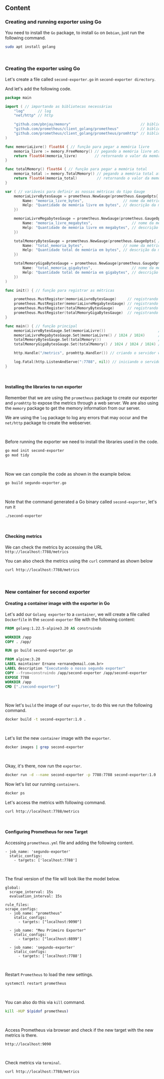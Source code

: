 ## Content

### Creating and running exporter using Go

You need to install the `Go` package, to install `Go` on `Debian`, just run the following command.

```BASH
sudo apt install golang
```
&nbsp;

### Creating the exporter using Go

Let's create a file called `second-exporter.go` in `second-exporter directory`.

And let's add the following code.

```GO
package main

import ( // importando as bibliotecas necessárias
    "log"      // log
    "net/http" // http

    "github.com/pbnjay/memory"                                // biblioteca para pegar informações de memória
    "github.com/prometheus/client_golang/prometheus"          // biblioteca para criar o nosso exporter
    "github.com/prometheus/client_golang/prometheus/promhttp" // biblioteca criar o servidor web
)

func memoriaLivre() float64 { // função para pegar a memória livre
    memoria_livre := memory.FreeMemory() // pegando a memória livre através da função FreeMemory() da biblioteca memory
    return float64(memoria_livre)        // retornando o valor da memória livre
}

func totalMemory() float64 { // função para pegar a memória total
    memoria_total := memory.TotalMemory() // pegando a memória total através da função TotalMemory() da biblioteca memory
    return float64(memoria_total)         // retornando o valor da memória total
}

var ( // variáveis para definir as nossas métricas do tipo Gauge
    memoriaLivreBytesGauge = prometheus.NewGauge(prometheus.GaugeOpts{ // métrica para pegar a memória livre em bytes
        Name: "memoria_livre_bytes",                  // nome da métrica
        Help: "Quantidade de memória livre em bytes", // descrição da métrica
    })

    memoriaLivreMegabytesGauge = prometheus.NewGauge(prometheus.GaugeOpts{ // métrica para pegar a memória livre em megabytes
        Name: "memoria_livre_megabytes",                  // nome da métrica
        Help: "Quantidade de memória livre em megabytes", // descrição da métrica
    })

    totalMemoryBytesGauge = prometheus.NewGauge(prometheus.GaugeOpts{ // métrica para pegar a memória total em bytes
        Name: "total_memoria_bytes",                  // nome da métrica
        Help: "Quantidade total de memória em bytes", // descrição da métrica
    })

    totalMemoryGigaBytesGauge = prometheus.NewGauge(prometheus.GaugeOpts{ // métrica para pegar a memória total em gigabytes
        Name: "total_memoria_gigabytes",                  // nome da métrica
        Help: "Quantidade total de memória em gigabytes", // descrição da métrica
    })
)

func init() { // função para registrar as métricas

    prometheus.MustRegister(memoriaLivreBytesGauge)     // registrando a métrica de memória livre em bytes
    prometheus.MustRegister(memoriaLivreMegabytesGauge) // registrando a métrica de memória livre em megabytes
    prometheus.MustRegister(totalMemoryBytesGauge)      // registrando a métrica de memória total em bytes
    prometheus.MustRegister(totalMemoryGigaBytesGauge)  // registrando a métrica de memória total em gigabytes
}

func main() { // função principal
    memoriaLivreBytesGauge.Set(memoriaLivre())                        // setando o valor da métrica de memória livre em bytes
    memoriaLivreMegabytesGauge.Set(memoriaLivre() / 1024 / 1024)      // setando o valor da métrica de memória livre em megabytes
    totalMemoryBytesGauge.Set(totalMemory())                          // setando o valor da métrica de memória total em bytes
    totalMemoryGigaBytesGauge.Set(totalMemory() / 1024 / 1024 / 1024) // setando o valor da métrica de memória total em gigabytes

    http.Handle("/metrics", promhttp.Handler()) // criando o servidor web para expor as métricas

    log.Fatal(http.ListenAndServe(":7788", nil)) // iniciando o servidor web na porta 7788
}
```

&nbsp;

#### Installing the libraries to run exporter

Remember that we are using the `prometheus` package to create our exporter and `promhttp` to expose the metrics through a web server.
We are also using the `memory` package to get the memory information from our server.

We are using the `log` package to log any errors that may occur and the `net/http` package to create the webserver.

&nbsp;

Before running the exporter we need to install the libraries used in the code.

```BASH
go mod init second-exporter
go mod tidy
```

&nbsp;

Now we can compile the code as shown in the example below.

```BASH
go build segundo-exporter.go
```

&nbsp;

Note that the command generated a Go binary called `second-exporter`, let's run it

```BASH
./second-exporter
```

&nbsp;

#### Checking metrics

We can check the metrics by accessing the URL `http://localhost:7788/metrics`

You can also check the metrics using the `curl` command as shown below

```BASH
curl http://localhost:7788/metrics
```

&nbsp;
&nbsp;

### New container for second exporter

#### Creating a container image with the exporter in Go

Let's add our `Golang exporter` to a `container`, we will create a file called `Dockerfile` in the `second-exporter` file with the following content:

```DOCKERFILE
FROM golang:1.22.5-alpine3.20 AS construindo

WORKDIR /app
COPY . /app/

RUN go build second-exporter.go

FROM alpine:3.20
LABEL maintainer Ernane <ernane@email.com.br>
LABEL description "Executando o nosso segundo exporter"
COPY --from=construindo /app/second-exporter /app/second-exporter
EXPOSE 7788
WORKDIR /app
CMD ["./second-exporter"]
```

&nbsp;

Now let's `build` the image of our `exporter`, to do this we run the following command.

```BASH
docker build -t second-exporter:1.0 .
```

&nbsp;

Let's list the new `container` image with the `exporter`.

```BASH
docker images | grep second-exporter
```

&nbsp;

Okay, it's there, now run the `exporter`.

```BASH
docker run -d --name second-exporter -p 7788:7788 second-exporter:1.0
```

Now let's list our running `containers`.

```BASH
docker ps
```

Let's access the metrics with following command.

```BASH
curl http://localhost:7788/metrics
```

&nbsp;
&nbsp;

#### Configuring Prometheus for new Target

Accessing `prometheus.yml` file and adding the following content.

```YML
- job_name: 'segundo-exporter'
  static_configs:
    - targets: ['localhost:7788']
```

&nbsp;

The final version of the file will look like the model below.

```YML
global:
  scrape_interval: 15s
  evaluation_interval: 15s

rule_files:
scrape_configs:
  - job_name: "prometheus"
    static_configs:
      - targets: ["localhost:9090"]

  - job_name: "Meu Primeiro Exporter"
    static_configs:
      - targets: ["localhost:8899"]
  
  - job_name: 'segundo-exporter'
    static_configs:
      - targets: ['localhost:7788']
```

&nbsp;

Restart `Prometheus` to load the new settings.

```BASH
systemctl restart prometheus
```

&nbsp;

You can also do this via `kill` command.

```BASH
kill -HUP $(pidof prometheus)
```

&nbsp;

Access Prometheus via browser and check if the new target with the new metrics is there.

```
http://localhost:9090
```

&nbsp;

Check metrics via `terminal`.

```BASH
curl http://localhost:7788/metrics
```

&nbsp;
&nbsp;



&nbsp;
&nbsp;
&nbsp;
&nbsp;
&nbsp;
&nbsp;
&nbsp;
&nbsp;
&nbsp;
&nbsp;
&nbsp;
&nbsp;
&nbsp;
&nbsp;
&nbsp;
&nbsp;
&nbsp;
&nbsp;
&nbsp;
&nbsp;
&nbsp;
&nbsp;
&nbsp;
&nbsp;
&nbsp;
&nbsp;

